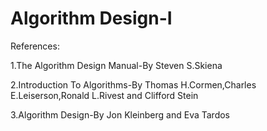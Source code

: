 # Algorithm Design-I
References:

1.The Algorithm Design Manual-By Steven S.Skiena

2.Introduction To Algorithms-By Thomas H.Cormen,Charles E.Leiserson,Ronald L.Rivest and Clifford Stein

3.Algorithm Design-By Jon Kleinberg and Eva Tardos
